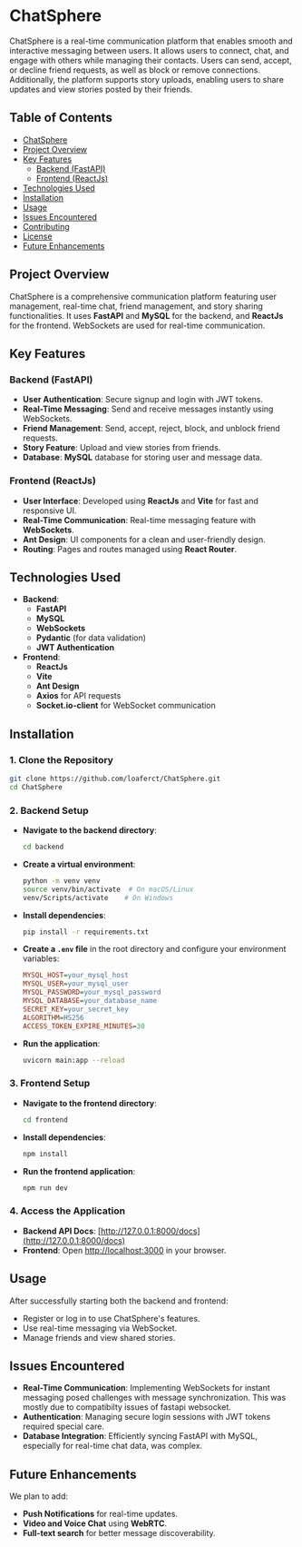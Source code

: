 # ChatSphere

ChatSphere is a real-time communication platform that enables smooth and interactive messaging between users. It allows users to connect, chat, and engage with others while managing their contacts. Users can send, accept, or decline friend requests, as well as block or remove connections. Additionally, the platform supports story uploads, enabling users to share updates and view stories posted by their friends.

## Table of Contents
- [ChatSphere](#ChatSphere)
- [Project Overview](#project-overview)
- [Key Features](#key-features)
  - [Backend (FastAPI)](#backend-fastapi)
  - [Frontend (ReactJs)](#frontend-reactjs)
- [Technologies Used](#technologies-used)
- [Installation](#installation)
- [Usage](#usage)
- [Issues Encountered](#issues-encountered)
- [Contributing](#contributing)
- [License](#license)
- [Future Enhancements](#future-enhancements)

## Project Overview

ChatSphere is a comprehensive communication platform featuring user management, real-time chat, friend management, and story sharing functionalities. It uses **FastAPI** and **MySQL** for the backend, and **ReactJs** for the frontend. WebSockets are used for real-time communication.

## Key Features

### Backend (FastAPI)
- **User Authentication**: Secure signup and login with JWT tokens.
- **Real-Time Messaging**: Send and receive messages instantly using WebSockets.
- **Friend Management**: Send, accept, reject, block, and unblock friend requests.
- **Story Feature**: Upload and view stories from friends.
- **Database**: **MySQL** database for storing user and message data.

### Frontend (ReactJs)
- **User Interface**: Developed using **ReactJs** and **Vite** for fast and responsive UI.
- **Real-Time Communication**: Real-time messaging feature with **WebSockets**.
- **Ant Design**: UI components for a clean and user-friendly design.
- **Routing**: Pages and routes managed using **React Router**.

## Technologies Used
- **Backend**: 
  - **FastAPI**
  - **MySQL**
  - **WebSockets**
  - **Pydantic** (for data validation)
  - **JWT Authentication**
- **Frontend**: 
  - **ReactJs**
  - **Vite**
  - **Ant Design**
  - **Axios** for API requests
  - **Socket.io-client** for WebSocket communication

## Installation

### 1. Clone the Repository
```sh
git clone https://github.com/loaferct/ChatSphere.git
cd ChatSphere
```

### 2. Backend Setup
- **Navigate to the backend directory**:
  ```sh
  cd backend
  ```

- **Create a virtual environment**:
  ```sh
  python -m venv venv
  source venv/bin/activate  # On macOS/Linux
  venv/Scripts/activate    # On Windows
  ```

- **Install dependencies**:
  ```sh
  pip install -r requirements.txt
  ```

- **Create a `.env` file** in the root directory and configure your environment variables:
  ```ini
  MYSQL_HOST=your_mysql_host
  MYSQL_USER=your_mysql_user
  MYSQL_PASSWORD=your_mysql_password
  MYSQL_DATABASE=your_database_name
  SECRET_KEY=your_secret_key
  ALGORITHM=HS256
  ACCESS_TOKEN_EXPIRE_MINUTES=30
  ```

- **Run the application**:
  ```sh
  uvicorn main:app --reload
  ```

### 3. Frontend Setup
- **Navigate to the frontend directory**:
  ```sh
  cd frontend
  ```

- **Install dependencies**:
  ```sh
  npm install
  ```

- **Run the frontend application**:
  ```sh
  npm run dev
  ```

### 4. Access the Application
- **Backend API Docs**: [http://127.0.0.1:8000/docs](http://127.0.0.1:8000/docs)
- **Frontend**: Open [http://localhost:3000](http://localhost:3000) in your browser.

## Usage

After successfully starting both the backend and frontend:
- Register or log in to use ChatSphere's features.
- Use real-time messaging via WebSocket.
- Manage friends and view shared stories.

## Issues Encountered

- **Real-Time Communication**: Implementing WebSockets for instant messaging posed challenges with message synchronization. This was mostly due to compatibilty issues
                               of fastapi websocket.
- **Authentication**: Managing secure login sessions with JWT tokens required special care.
- **Database Integration**: Efficiently syncing FastAPI with MySQL, especially for real-time chat data, was complex.

## Future Enhancements
We plan to add:
- **Push Notifications** for real-time updates.
- **Video and Voice Chat** using **WebRTC**.
- **Full-text search** for better message discoverability.

